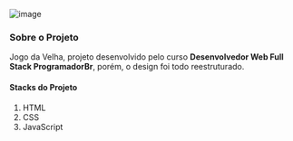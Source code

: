 ![image](https://user-images.githubusercontent.com/59028003/189460399-03c0b1c2-987e-4400-a98e-0059ec63715a.png)

<h3>Sobre o Projeto</h3>

<p> Jogo da Velha, projeto desenvolvido pelo curso <strong>Desenvolvedor Web Full Stack ProgramadorBr</strong>, porém, o design foi todo reestruturado.</p>

<h4>Stacks do Projeto</h4>

<ol> 
 
 <li>HTML</li>
 <li>CSS</li>
 <li>JavaScript</li>
 
 </ol>
 
 

